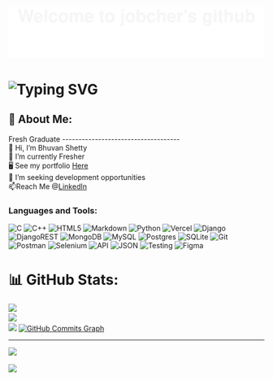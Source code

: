 
# <img src="https://raw.githubusercontent.com/BEPb/BEPb/5c63fa170d1cbbb0b1974f05a3dbe6aca3f5b7f3/assets/Bottom_up.svg">
# <img src="https://readme-typing-svg.demolab.com?font=Orbitron+Code&weight=500&size=24&pause=1000&width=435&lines=Hello+I%27m+Bhuvan+Shetty;Here+is+my+intro+%E2%86%92" alt="Typing SVG" />
## 💫 About Me:

Fresh Graduate
------------------------------------<br>
👋 Hi, I’m Bhuvan Shetty<br>
🔭 I’m currently Fresher <br>
🖥️  See my portfolio <a href="https://bhuvanshettyy.github.io/portfolio">Here</a><br>
🌱 I’m seeking development opportunities<br>
📫Reach Me @<a href="https://www.linkedin.com/in/bhuvanshettyy/">LinkedIn</a><br>

<h3 align="left">Languages and Tools:</h3>

![C](https://img.shields.io/badge/c-%2300599C.svg?style=flat&logo=c&logoColor=white) 
![C++](https://img.shields.io/badge/c++-%2300599C.svg?style=flat&logo=c%2B%2B&logoColor=white) 
![HTML5](https://img.shields.io/badge/html5-%23E34F26.svg?style=flat&logo=html5&logoColor=white) 
![Markdown](https://img.shields.io/badge/markdown-%23000000.svg?style=flat&logo=markdown&logoColor=white)
![Python](https://img.shields.io/badge/python-3670A0?style=flat&logo=python&logoColor=ffdd54) 
![Vercel](https://img.shields.io/badge/vercel-%23000000.svg?style=flat&logo=vercel&logoColor=white) 
![Django](https://img.shields.io/badge/django-%23092E20.svg?style=flat&logo=django&logoColor=white) 
![DjangoREST](https://img.shields.io/badge/DJANGO-REST-ff1709?style=flat&logo=django&logoColor=white&color=ff1709&labelColor=gray) 
![MongoDB](https://img.shields.io/badge/MongoDB-%234ea94b.svg?style=flat&logo=mongodb&logoColor=white) 
![MySQL](https://img.shields.io/badge/mysql-4479A1.svg?style=flat&logo=mysql&logoColor=white) 
![Postgres](https://img.shields.io/badge/postgres-%23316192.svg?style=flat&logo=postgresql&logoColor=white) 
![SQLite](https://img.shields.io/badge/sqlite-%2307405e.svg?style=flat&logo=sqlite&logoColor=white) 
![Git](https://img.shields.io/badge/git-%23F05033.svg?style=flat&logo=git&logoColor=white) 
![Postman](https://img.shields.io/badge/Postman-FF6C37?style=flat&logo=postman&logoColor=white)
![Selenium](https://img.shields.io/badge/Selenium-%2343B02A.svg?style=flat&logo=selenium&logoColor=white)
![API](https://img.shields.io/badge/API-%23000000.svg?style=flat&logo=fastapi&logoColor=white)
![JSON](https://img.shields.io/badge/JSON-%23000000.svg?style=flat&logo=json&logoColor=white)
![Testing](https://img.shields.io/badge/Testing-%23000000.svg?style=flat&logo=checkmarx&logoColor=white)
![Figma](https://img.shields.io/badge/Figma-F24E1E.svg?style=flat&logo=figma&logoColor=white)


# 📊 GitHub Stats:
![](https://github-readme-stats.vercel.app/api?username=bhuvanshettyy&theme=dark&hide_border=false&include_all_commits=false&count_private=false)<br/>
![](https://github-readme-streak-stats.herokuapp.com/?user=bhuvanshettyy&theme=dark&hide_border=false)<br/>
![](https://github-readme-stats.vercel.app/api/top-langs/?username=bhuvanshettyy&theme=dark&hide_border=false&include_all_commits=false&count_private=false&layout=compact)
<a href="https://github.com/bhuvanshettyy">
    <img src="https://github-readme-activity-graph.vercel.app/graph?username=bhuvanshettyy&bg_color=1c1917&color=ffffff&line=0891b2&point=ffffff&area_color=1c1917&area=true&hide_border=true&custom_title=GitHub%20Commits%20Graph" alt="GitHub Commits Graph" />
</a>

---

[![](https://visitcount.itsvg.in/api?id=bhuvanshettyy&label=Profile%20Views&pretty=false)](https://visitcount.itsvg.in)

<img src="https://raw.githubusercontent.com/Trilokia/Trilokia/379277808c61ef204768a61bbc5d25bc7798ccf1/bottom_header.svg">
<!-- Proudly created with GPRM ( https://gprm.itsvg.in ) -->
